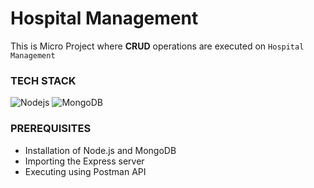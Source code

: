 # Hospital Management 
This is Micro Project where **CRUD** operations are executed on ```Hospital Management```
<br>
### TECH STACK
![Nodejs](https://img.shields.io/badge/nodejs-v12.18.4-blue.svg)
![MongoDB](https://img.shields.io/badge/mongodb-v4.4.1-informational.svg)
<br>
### PREREQUISITES
* Installation of Node.js and MongoDB
* Importing the Express server
* Executing using Postman API
